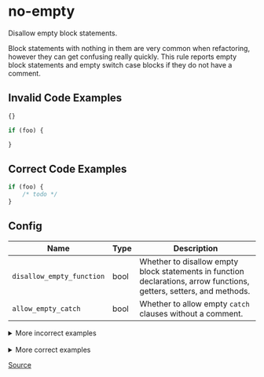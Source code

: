 <!--
 generated docs file, do not edit by hand, see xtask/docgen 
-->
# no-empty

Disallow empty block statements.

Block statements with nothing in them are very common when refactoring, however
they can get confusing really quickly. This rule reports empty block statements and empty switch
case blocks if they do not have a comment.

## Invalid Code Examples 

```js
{}
```

```js
if (foo) {

}
```

## Correct Code Examples 

```js
if (foo) {
    /* todo */
}
```

## Config
| Name | Type | Description |
| ---- | ---- | ----------- |
| `disallow_empty_function` | bool |  Whether to disallow empty block statements in function declarations, arrow functions,<br>getters, setters, and methods. |
| `allow_empty_catch` | bool |  Whether to allow empty `catch` clauses without a comment. |

<details>
 <summary> More incorrect examples </summary>

```js
{}
```

```js
if (foo) {}
```

```js
do { } while (scoot)
```

```js
for(let i = 5; i < 10; i++) {}
```

```js
switch (foo) {}
```

```js
switch (foo /* bar */) {}
```
</details><br>
<details>
 <summary> More correct examples </summary>

```js
{ /* sike you thought it was empty */ }
```

```js
{
// foo   
}
```

```js
if (foo) { /* */ }
```

```js
switch (bar) { /* */ }
```
</details>

[Source](../../../rslint_core/src/groups/errors/no_empty.rs)